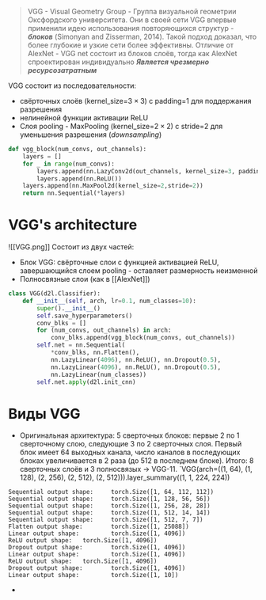 > VGG - Visual Geometry Group - Группа визуальной геометрии Оксфордского университета. 
> Они в своей сети VGG впервые применили идею использования повторяющихся структур - ***блоков*** (Simonyan and Zisserman, 2014).
> Такой подход доказал, что более глубокие и узкие сети более эффективны.
> Отличие от AlexNet - VGG net состоит из блоков слоёв, тогда как AlexNet спроектирован индивидуально
> ***Является чрезмерно ресурсозатратным***

VGG состоит из последовательности:
- свёрточных слоёв (kernel_size=$3\times 3$) с padding=1 для поддержания разрешения
- нелинейной функции активации ReLU
- Слоя pooling - MaxPooling (kernel_size=$2 \times 2$) с stride=2 для уменьшения разрешения (*downsampling*)

```python
def vgg_block(num_convs, out_channels):
    layers = []
    for _ in range(num_convs):
        layers.append(nn.LazyConv2d(out_channels, kernel_size=3, padding=1))
        layers.append(nn.ReLU())
    layers.append(nn.MaxPool2d(kernel_size=2,stride=2))
    return nn.Sequential(*layers)
```
# VGG's architecture
![[VGG.png]]
Состоит из двух частей:
- Блок VGG: свёрточные слои с функцией активацией ReLU, завершающийся слоем pooling - оставляет размерность неизменной
- Полносвязные слои (как в [[AlexNet]])
```python
class VGG(d2l.Classifier):
    def __init__(self, arch, lr=0.1, num_classes=10):
        super().__init__()
        self.save_hyperparameters()
        conv_blks = []
        for (num_convs, out_channels) in arch:
            conv_blks.append(vgg_block(num_convs, out_channels))
        self.net = nn.Sequential(
            *conv_blks, nn.Flatten(),
            nn.LazyLinear(4096), nn.ReLU(), nn.Dropout(0.5),
            nn.LazyLinear(4096), nn.ReLU(), nn.Dropout(0.5),
            nn.LazyLinear(num_classes))
        self.net.apply(d2l.init_cnn)
```
# Виды VGG
- Оригинальная архитектура: 5 сверточных блоков: первые 2 по 1 сверточному слою, следующие 3 по 2 сверточных слоя. Первый блок имеет 64 выходных канала, число каналов в последующих блоках увеличивается в 2 раза (до 512 в последнем блоке). Итого: 8 сверточных слоёв и 3 полносвязых -> VGG-11.
  `VGG(arch=((1, 64), (1, 128), (2, 256), (2, 512), (2, 512))).layer_summary((1, 1, 224, 224))
```plaintext
Sequential output shape:     torch.Size([1, 64, 112, 112])
Sequential output shape:     torch.Size([1, 128, 56, 56])
Sequential output shape:     torch.Size([1, 256, 28, 28])
Sequential output shape:     torch.Size([1, 512, 14, 14])
Sequential output shape:     torch.Size([1, 512, 7, 7])
Flatten output shape:        torch.Size([1, 25088])
Linear output shape:         torch.Size([1, 4096])
ReLU output shape:   torch.Size([1, 4096])
Dropout output shape:        torch.Size([1, 4096])
Linear output shape:         torch.Size([1, 4096])
ReLU output shape:   torch.Size([1, 4096])
Dropout output shape:        torch.Size([1, 4096])
Linear output shape:         torch.Size([1, 10])
```
- 